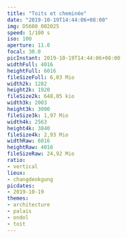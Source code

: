 ```yaml
---
title: "Toits et cheminée"
date: "2019-10-19T14:44:06+08:00"
img: D5600_002025
speed: 1/100 s
iso: 100
aperture: 11.0
focal: 30.0
picInstant: 2019-10-19T14:44:06+08:00
widthFull: 4016
heightFull: 6016
fileSizeFull: 6,03 Mio
width2k: 1282
height2k: 1920
fileSize2k: 648,05 kio
width3k: 2003
height3k: 3000
fileSize3k: 1,97 Mio
width4k: 2563
height4k: 3840
fileSize4k: 2,93 Mio
widthRaw: 6016
heightRaw: 4016
fileSizeRaw: 24,92 Mio
ratio:
- vertical
lieux:
- changdeokgung
picdates:
- 2019-10-19
themes:
- architecture
- palais
- ondol
- toit
---
```



